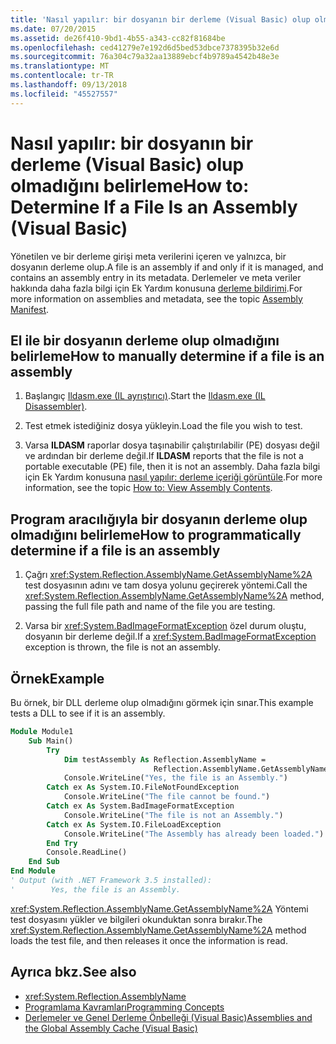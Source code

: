 ```yaml
---
title: 'Nasıl yapılır: bir dosyanın bir derleme (Visual Basic) olup olmadığını belirleme'
ms.date: 07/20/2015
ms.assetid: de26f410-9bd1-4b55-a343-cc82f81684be
ms.openlocfilehash: ced41279e7e192d6d5bed53dbce7378395b32e6d
ms.sourcegitcommit: 76a304c79a32aa13889ebcf4b9789a4542b48e3e
ms.translationtype: MT
ms.contentlocale: tr-TR
ms.lasthandoff: 09/13/2018
ms.locfileid: "45527557"
---
```

# <a name="how-to-determine-if-a-file-is-an-assembly-visual-basic"></a><span data-ttu-id="23b56-102">Nasıl yapılır: bir dosyanın bir derleme (Visual Basic) olup olmadığını belirleme</span><span class="sxs-lookup"><span data-stu-id="23b56-102">How to: Determine If a File Is an Assembly (Visual Basic)</span></span>
<span data-ttu-id="23b56-103">Yönetilen ve bir derleme girişi meta verilerini içeren ve yalnızca, bir dosyanın derleme olup.</span><span class="sxs-lookup"><span data-stu-id="23b56-103">A file is an assembly if and only if it is managed, and contains an assembly entry in its metadata.</span></span> <span data-ttu-id="23b56-104">Derlemeler ve meta veriler hakkında daha fazla bilgi için Ek Yardım konusuna [derleme bildirimi](../../../../framework/app-domains/assembly-manifest.md).</span><span class="sxs-lookup"><span data-stu-id="23b56-104">For more information on assemblies and metadata, see the topic [Assembly Manifest](../../../../framework/app-domains/assembly-manifest.md).</span></span>  
  
## <a name="how-to-manually-determine-if-a-file-is-an-assembly"></a><span data-ttu-id="23b56-105">El ile bir dosyanın derleme olup olmadığını belirleme</span><span class="sxs-lookup"><span data-stu-id="23b56-105">How to manually determine if a file is an assembly</span></span>  
  
1.  <span data-ttu-id="23b56-106">Başlangıç [Ildasm.exe (IL ayrıştırıcı)](../../../../framework/tools/ildasm-exe-il-disassembler.md).</span><span class="sxs-lookup"><span data-stu-id="23b56-106">Start the [Ildasm.exe (IL Disassembler)](../../../../framework/tools/ildasm-exe-il-disassembler.md).</span></span>  
  
2.  <span data-ttu-id="23b56-107">Test etmek istediğiniz dosya yükleyin.</span><span class="sxs-lookup"><span data-stu-id="23b56-107">Load the file you wish to test.</span></span>  
  
3.  <span data-ttu-id="23b56-108">Varsa **ILDASM** raporlar dosya taşınabilir çalıştırılabilir (PE) dosyası değil ve ardından bir derleme değil.</span><span class="sxs-lookup"><span data-stu-id="23b56-108">If **ILDASM** reports that the file is not a portable executable (PE) file, then it is not an assembly.</span></span> <span data-ttu-id="23b56-109">Daha fazla bilgi için Ek Yardım konusuna [nasıl yapılır: derleme içeriği görüntüle](../../../../framework/app-domains/how-to-view-assembly-contents.md).</span><span class="sxs-lookup"><span data-stu-id="23b56-109">For more information, see the topic [How to: View Assembly Contents](../../../../framework/app-domains/how-to-view-assembly-contents.md).</span></span>  
  
## <a name="how-to-programmatically-determine-if-a-file-is-an-assembly"></a><span data-ttu-id="23b56-110">Program aracılığıyla bir dosyanın derleme olup olmadığını belirleme</span><span class="sxs-lookup"><span data-stu-id="23b56-110">How to programmatically determine if a file is an assembly</span></span>  
  
1.  <span data-ttu-id="23b56-111">Çağrı <xref:System.Reflection.AssemblyName.GetAssemblyName%2A> test dosyasının adını ve tam dosya yolunu geçirerek yöntemi.</span><span class="sxs-lookup"><span data-stu-id="23b56-111">Call the <xref:System.Reflection.AssemblyName.GetAssemblyName%2A> method, passing the full file path and name of the file you are testing.</span></span>  
  
2.  <span data-ttu-id="23b56-112">Varsa bir <xref:System.BadImageFormatException> özel durum oluştu, dosyanın bir derleme değil.</span><span class="sxs-lookup"><span data-stu-id="23b56-112">If a <xref:System.BadImageFormatException> exception is thrown, the file is not an assembly.</span></span>  
  
## <a name="example"></a><span data-ttu-id="23b56-113">Örnek</span><span class="sxs-lookup"><span data-stu-id="23b56-113">Example</span></span>  
 <span data-ttu-id="23b56-114">Bu örnek, bir DLL derleme olup olmadığını görmek için sınar.</span><span class="sxs-lookup"><span data-stu-id="23b56-114">This example tests a DLL to see if it is an assembly.</span></span>  
  
```vb  
Module Module1  
    Sub Main()  
        Try  
            Dim testAssembly As Reflection.AssemblyName =  
                                Reflection.AssemblyName.GetAssemblyName("C:\Windows\Microsoft.NET\Framework\v3.5\System.Net.dll")  
            Console.WriteLine("Yes, the file is an Assembly.")  
        Catch ex As System.IO.FileNotFoundException  
            Console.WriteLine("The file cannot be found.")  
        Catch ex As System.BadImageFormatException  
            Console.WriteLine("The file is not an Assembly.")  
        Catch ex As System.IO.FileLoadException  
            Console.WriteLine("The Assembly has already been loaded.")  
        End Try  
        Console.ReadLine()  
    End Sub  
End Module  
' Output (with .NET Framework 3.5 installed):  
'        Yes, the file is an Assembly.  
```
  
 <span data-ttu-id="23b56-115"><xref:System.Reflection.AssemblyName.GetAssemblyName%2A> Yöntemi test dosyasını yükler ve bilgileri okunduktan sonra bırakır.</span><span class="sxs-lookup"><span data-stu-id="23b56-115">The <xref:System.Reflection.AssemblyName.GetAssemblyName%2A> method loads the test file, and then releases it once the information is read.</span></span>  
  
## <a name="see-also"></a><span data-ttu-id="23b56-116">Ayrıca bkz.</span><span class="sxs-lookup"><span data-stu-id="23b56-116">See also</span></span>

- <xref:System.Reflection.AssemblyName>  
- [<span data-ttu-id="23b56-117">Programlama Kavramları</span><span class="sxs-lookup"><span data-stu-id="23b56-117">Programming Concepts</span></span>](../../../../visual-basic/programming-guide/concepts/index.md)  
- [<span data-ttu-id="23b56-118">Derlemeler ve Genel Derleme Önbelleği (Visual Basic)</span><span class="sxs-lookup"><span data-stu-id="23b56-118">Assemblies and the Global Assembly Cache (Visual Basic)</span></span>](index.md)
